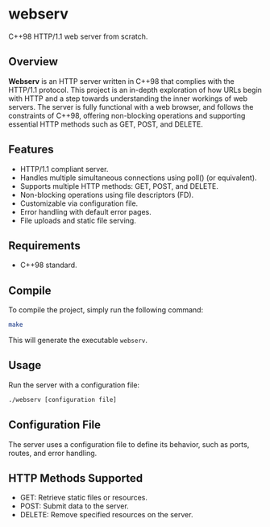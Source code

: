 # webserv
C++98 HTTP/1.1 web server from scratch.

## Overview
**Webserv** is an HTTP server written in C++98 that complies with the HTTP/1.1 protocol. This project is an in-depth exploration of how URLs begin with HTTP and a step towards understanding the inner workings of web servers. The server is fully functional with a web browser, and follows the constraints of C++98, offering non-blocking operations and supporting essential HTTP methods such as GET, POST, and DELETE.

## Features
- HTTP/1.1 compliant server.
- Handles multiple simultaneous connections using poll() (or equivalent).
- Supports multiple HTTP methods: GET, POST, and DELETE.
- Non-blocking operations using file descriptors (FD).
- Customizable via configuration file.
- Error handling with default error pages.
- File uploads and static file serving.
  
## Requirements
- C++98 standard.

## Compile
To compile the project, simply run the following command:
``` bash
make
```
This will generate the executable `webserv`.

## Usage
Run the server with a configuration file:

```bash
./webserv [configuration file]
```

## Configuration File
The server uses a configuration file to define its behavior, such as ports, routes, and error handling.

## HTTP Methods Supported
- GET: Retrieve static files or resources.
- POST: Submit data to the server.
- DELETE: Remove specified resources on the server.
